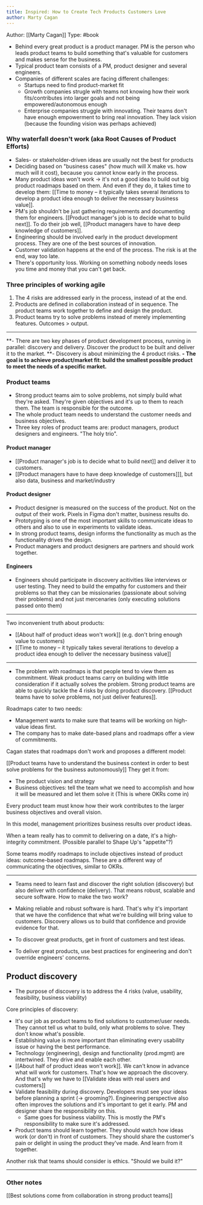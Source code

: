 ```yaml
---
title: Inspired: How to Create Tech Products Customers Love
author: Marty Cagan
---
```


Author: [[Marty Cagan]]
Type: #book

- Behind every great product is a product manager. PM is the person who leads product teams to build something that's valuable for customers and makes sense for the business.
- Typical product team consists of a PM, product designer and several engineers.
- Companies of different scales are facing different challenges:
	- Startups need to find product-market fit
	- Growth companies strugle with teams not knowing how their work fits/contributes into larger goals and not being empowered/autonomous enough
	- Enterprise companies struggle with innovating. Their teams don't have enough empowerment to bring real innovation. They lack vision (because the founding vision was perhaps achieved)

### Why waterfall doesn't work (aka Root Causes of Product Efforts)
- Sales- or stakeholder-driven ideas are usually not the best for products
- Deciding based on "business cases" (how much will X make vs. how much will it cost), because you cannot know early in the process.
- Many product ideas won't work -> it's not a good idea to build out big product roadmaps based on them. And even if they do, it takes time to develop them: [[Time to money – it typically takes several iterations to develop a product idea enough to deliver the necessary business value]]. 
- PM's job shouldn't be just gathering requirements and documenting them for engineers. [[Product manager's job is to decide what to build next]]. To do their job well, [[Product managers have to have deep knowledge of customers]].
- Engineering should be involved early in the product development process. They are one of the best sources of innovation.
- Customer validation happens at the end of the process. The risk is at the end, way too late.
- There's opportunity loss. Working on something nobody needs loses you time and money that you can't get back.

### Three principles of working agile
1. The 4 risks are addressed early in the process, instead of at the end.
2. Products are defined in collaboration instead of in sequence. The product teams work together to define and design the product.
3. Product teams try to solve problems instead of merely implementing features. Outcomes > output.

---

**- There are two key phases of product development process, running in parallel: discovery and delivery. Discover the product to be built and deliver it to the market.
**- Discovery is about minimizing the 4 product risks.
**- The goal is to achieve product/market fit: build the smallest possible product to meet the needs of a specific market.**

### Product teams
- Strong product teams aim to solve problems, not simply build what they're asked. They're given objectives and it's up to them to reach them. The team is responsible for the outcome.
- The whole product team needs to understand the customer needs and business objectives.
- Three key roles of product teams are: product managers, product designers and engineers. "The holy trio".

#### Product manager
- [[Product manager's job is to decide what to build next]] and deliver it to customers.
- [[Product managers have to have deep knowledge of customers]]], but also data, business and market/industry

#### Product designer
- Product designer is measured on the success of the product. Not on the output of their work. Pixels in Figma don't matter, business results do.
- Prototyping is one of the most important skills to communicate ideas to others and also to use in experiments to validate ideas.
- In strong product teams, design informs the functionality as much as the functionality drives the design.
- Product managers and product designers are partners and should work together.

#### Engineers
- Engineers should participate in discovery acitivities like interviews or user testing. They need to build the empathy for customers and their problems so that they can be missionaries (passionate about solving their problems) and not just mercenaries (only executing solutions passed onto them)

---
Two inconvenient truth about products:
- [[About half of product ideas won't work]] (e.g. don't bring enough value to customers)
- [[Time to money – it typically takes several iterations to develop a product idea enough to deliver the necessary business value]]

---

- The problem with roadmaps is that people tend to view them as commitment. Weak product teams carry on building with little consideration if it actually solves the problem. Strong product teams are able to quickly tackle the 4 risks by doing product discovery. [[Product teams have to solve problems, not just deliver features]].

Roadmaps cater to two needs:
- Management wants to make sure that teams will be working on high-value ideas first.
- The company has to make date-based plans and roadmaps offer a view of commitments.

Cagan states that roadmaps don't work and proposes a different model:

[[Product teams have to understand the business context in order to best solve problems for the business autonomously]] They get it from:
- The product vision and strategy
- Business objectives: tell the team what we need to accomplish and how it will be measured and let them solve it
(This is where OKRs come in)

Every product team must know how their work contributes to the larger business objectives and overall vision.

In this model, management prioritizes business results over product ideas.

When a team really has to commit to delivering on a date, it's a high-integrity commitment. (Possible parallel to Shape Up's "appetite"?)

Some teams modify roadmaps to include objectives instead of product ideas: outcome-based roadmaps. These are a different way of communicating the objectives, similar to OKRs.

---

- Teams need to learn fast and discover the right solution (discovery) but also deliver with confidence (delivery). That means robust, scalable and secure software. How to make the two work?

- Making reliable and robust software is hard. That's why it's important that we have the confidence that what we're building will bring value to customers. Discovery allows us to build that confidence and provide evidence for that.

- To discover great products, get in front of customers and test ideas.
- To deliver great products, use best practices for engineering and don't override engineers' concerns.

## Product discovery
- The purpose of discovery is to address the 4 risks (value, usability, feasibility, business viability)

Core principles of discovery:
- It's our job as product teams to find solutions to customer/user needs. They cannot tell us what to build, only what problems to solve. They don't know what's possible.
- Establishing value is more important than eliminating every usability issue or having the best performance.
- Technology (engineering), design and functionality (prod.mgmt) are intertwined. They drive and enable each other.
- [[About half of product ideas won't work]]. We can't know in advance what will work for customers. That's how we approach the discovery. And that's why we have to [[Validate ideas with real users and customers]]
- Validate feasibility during discovery. Developers must see your ideas before planning a sprint (-> grooming?). Engineering perspective also often improves the solutions and it's important to get it early. PM and designer share the responsibility on this.
	- Same goes for business viability. This is mostly the PM's responsibility to make sure it's addressed.
- Product teams should learn together. They should watch how ideas work (or don't) in front of customers. They should share the customer's pain or delight in using the product they've made. And learn from it together.

Another risk that teams should consider is ethics. "Should we build it?"


---

### Other notes

[[Best solutions come from collaboration in strong product teams]]